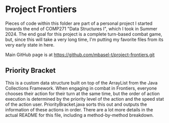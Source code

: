 # Project Frontiers
Pieces of code within this folder are part of a personal project I started towards the end of COMP271 "Data Structures I", which I took in Summer 2024. The end goal for this project is a complete turn-based combat game, but, since this will take a very long time, I'm putting my favorite files from its very early state in here.

Main GitHub page is at https://github.com/mbasel-t/project-frontiers.git

## Priority Bracket
This is a custom data structure built on top of the ArrayList from the Java Collections Framework. When engaging in combat in Frontiers, everyone chooses their action for their turn at the same time, but the order of action execution is determined by the priority level of the action and the speed stat of the action user. PriorityBracket.java sorts this out and outputs the information of these actions in order. There are a lot more details in the actual README for this file, including a method-by-method breakdown.
